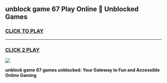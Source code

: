 
## unblock game 67 Play Online 👋 Unblocked Games
<h3>
<a href="https://premium.freeplayer.one?title=unblock_game_67&ref=19F">CLICK TO PLAY</a></h3>
<hr>

<h3>
<a href="https://premium.freeplayer.one?title=unblock_game_67&ref=19F">CLICK 2 PLAY</a>
  
</h3>

<a href="https://premium.freeplayer.one?title=unblock_game_67&ref=19F"><img src="https://clearcache.store/games.png"></a>


**unblock game 67 games unblocked: Your Gateway to Fun and Accessible Online Gaming**
